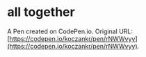 # all together

A Pen created on CodePen.io. Original URL: [https://codepen.io/koczankr/pen/rNWWvyy](https://codepen.io/koczankr/pen/rNWWvyy).


